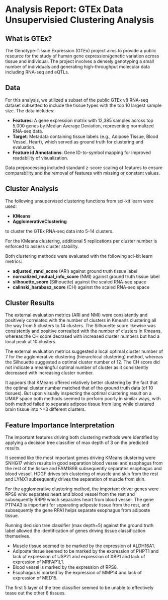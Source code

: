 # **Analysis Report: GTEx Data Unsupervisied Clustering Analysis**

## **What is GTEx?**

The Genotype-Tissue Expression (GTEx) project aims to provide a public resource for the study of human gene expression/genetic variation across tissue and individual. The project involves a densely genotyping a small number of individuals and generating high-throughput molecular data including RNA-seq and eQTLs.  

## **Data**

For this analysis, we utilized a subset of the public GTEx v8 RNA-seq dataset subsetted to include the tissue types with the top 10 largest sample size. The data includes:
- **Features**: A gene expression matrix with 12,385 samples across top 5,000 genes by Median Average Deviation, representing normalized RNA-seq data.
- **Target**: Metadata containing tissue labels (e.g., Adipose Tissue, Blood Vessel, Heart), which served as ground truth for clustering and evaluation.
- **Feature id Annotations**: Gene ID-to-symbol mapping for improved readability of visualization.

Data preprocessing included standard z-score scaling of features to ensure comparability and the removal of features with missing or constant values.

## **Cluster Analysis**
The following unsupervised clustering functions from sci-kit learn were used:

- **KMeans**
- **AgglomerativeClustering**

to cluster the GTEx RNA-seq data into 5-14 clusters. 

For the KMeans clustering, additional 5 replications per cluster number is enforced to assess cluster stability. 

Both clustering methods were evaluated with the following sci-kit learn metrics:

- **adjusted_rand_score** (ARI) against ground truth tissue label
- **normalized_mutual_info_score** (NMI) against ground truth tissue label
- **silhouette_score** (Silhouette) against the scaled RNA-seq space
- **calinski_harabasz_score** (CH) against the scaled RNA-seq space

## **Cluster Results**

The external evaluation metrics (ARI and NMI) were consistently and positively correlated with the number of clusters in Kmeans clustering all the way from 5 clusters to 14 clusters. The Silhouette score likewise was consistently and positive correalted with the number of clusters in Kmeans, whereas the CH score decrased with increased cluster numbers but had a local peak at 10 clusters.

The external evaluation metrics suggested a local optimal cluster number of 7 for the agglomerative clustering (hierarchical clustering) method, whereas the Silhouette suggested a optimal cluster number of 12. The CH score did not indicate a meaningful optimal number of cluster as it consistently decreased with increasing cluster number. 

It appears that KMeans offered relatively better clustering by the fact that the optimal cluster number matched that of the ground truth data (of 10 tissues). But upon visually inspecting the optimal clustering result on a UMAP space both methods seemed to perform poorly in similar ways, with both method failed to separate adipose tissue from lung while clustered brain tissue into >=3 different clusters. 

## **Feature Importance Interpretation**

The important features driving both clustering methods were identified by applying a decision tree classifier of max depth of 3 on the predicted results. 

It seemed like the most important genes driving KMeans clustering were SNHG17 which results in good separation blood vessel and esophagus from the rest of the tissue and FAM189B subsequently separates esophagus and blood vessel. HDGF drives teh clustering of muscle and skin from the rest and LYNX1 subsequently drives the separation of muscle from skin. 

For the agglomerative clustering method, the important driver genes were RPS8 whic separates heart and blood vessel from the rest and subsequently RRP9 which separates heart from blood vessel. The gene PTP4A3 is important for separating adiposte tissue from the rest, and subsequently the gene RPA1 helps separate esophagus from adiposte tissue.  

Running decision tree classifier (max depth=5) against the ground truth label allowed the identification of genes driving tissue classification themselves. 
- Muscle tissue seemed to be marked by the expression of ALDH16A1. 
- Adiposte tissue seemed to be marked by the expression of PHPT1 and lack of expression of USP21 and expression of XBP1 and lack of expression of MRFAP1L1. 
- Blood vessel is marked by the expression of RPS8.
- Esophagus is marked by the expression of MMP14 and lack of expression of MED15.

The first 5 layer of the tree classifier seemed to be unable to effectively tease out the other 6 tissues. 
